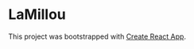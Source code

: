 # LaMillou

This project was bootstrapped with [Create React App](https://wwwax.github.io/la-millou/).

